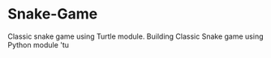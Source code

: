 # Snake-Game
Classic snake game using Turtle module.
Building Classic Snake game using Python module 'tu
